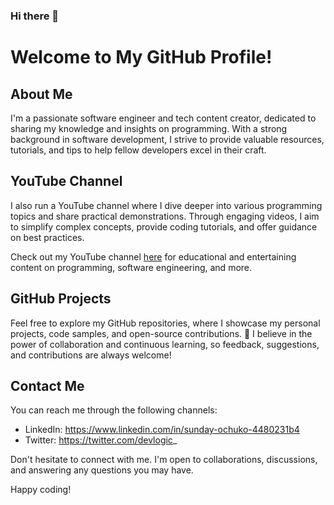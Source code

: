 

<!--
**developedbylogic/developedbylogic** is a ✨ _special_ ✨ repository because its `README.md` (this file) appears on your GitHub profile.

Here are some ideas to get you started:

- 🔭 I’m currently working on ...
- 🌱 I’m currently learning ...
- 👯 I’m looking to collaborate on ...
- 🤔 I’m looking for help with ...
- 💬 Ask me about ...
- 📫 How to reach me: ...
- 😄 Pronouns: ...
- ⚡ Fun fact: ...
-->
### Hi there 👋
# Welcome to My GitHub Profile!

## About Me

I'm a passionate software engineer and tech content creator, dedicated to sharing my knowledge and insights on programming. With a strong background in software development, I strive to provide valuable resources, tutorials, and tips to help fellow developers excel in their craft.

## YouTube Channel

I also run a YouTube channel where I dive deeper into various programming topics and share practical demonstrations. Through engaging videos, I aim to simplify complex concepts, provide coding tutorials, and offer guidance on best practices.

Check out my YouTube channel [here](https://www.youtube.com/@developedbylogic) for educational and entertaining content on programming, software engineering, and more.

## GitHub Projects

Feel free to explore my GitHub repositories, where I showcase my personal projects, code samples, and open-source contributions. 👯 I believe in the power of collaboration and continuous learning, so feedback, suggestions, and contributions are always welcome!

## Contact Me

You can reach me through the following channels:

<!-- - Website: [your@email.com] -->
- LinkedIn: https://www.linkedin.com/in/sunday-ochuko-4480231b4
- Twitter: https://twitter.com/devlogic_

Don't hesitate to connect with me. I'm open to collaborations, discussions, and answering any questions you may have.

Happy coding!
